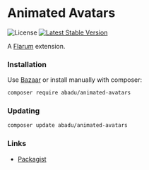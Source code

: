# Animated Avatars

![License](https://img.shields.io/badge/license-0BSD-blue.svg) [![Latest Stable Version](https://img.shields.io/packagist/v/abadu/animated-avatars.svg)](https://packagist.org/packages/abadu/animated-avatars)

A [Flarum](http://flarum.org) extension. 

### Installation

Use [Bazaar](https://discuss.flarum.org/d/5151-flagrow-bazaar-the-extension-marketplace) or install manually with composer:

```sh
composer require abadu/animated-avatars
```

### Updating

```sh
composer update abadu/animated-avatars
```

### Links

- [Packagist](https://packagist.org/packages/abadu/animated-avatars)
